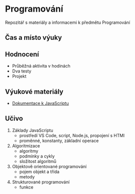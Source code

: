 # Programování

Repozitář s materiály a informacemi k předmětu Programování

## Čas a místo výuky



## Hodnocení
- Průběžná aktivita v hodinách
- Dva testy
- Projekt

## Výukové materiály
- [Dokumentace k JavaScriptu](https://developer.mozilla.org/en-US/docs/Web/JavaScript)

## Učivo
1. Základy JavaScriptu
    - prostředí VS Code, script, Node.js, propojení s HTMl
    - proměnné, konstanty, základní operace
2. Algoritmizace
    - algoritmy
    - podmínky a cykly
    - složitost algoritmů
3. Objektově orientované programování 
    - pojem objekt a třída
    - metody
4. Strukturované programování
    - funkce